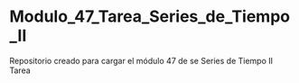 # Modulo_47_Tarea_Series_de_Tiempo_II
Repositorio creado para cargar el módulo 47 de se Series de Tiempo II Tarea
